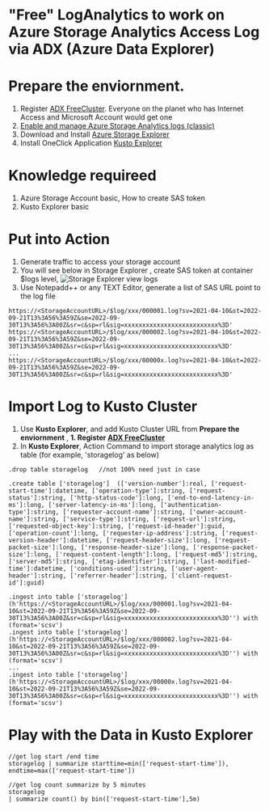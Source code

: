 # "Free" LogAnalytics to work on Azure Storage Analytics Access Log via ADX (Azure Data Explorer)

# Prepare the enviornment. 

1. Register [ADX FreeCluster](https://aka.ms/kustofree). Everyone on the planet who has Internet Access and Microsoft Account would get one
1. [Enable and manage Azure Storage Analytics logs (classic)](https://learn.microsoft.com/en-us/azure/storage/common/manage-storage-analytics-logs?tabs=azure-portal)
1. Download and Install [Azure Storage Explorer](https://azure.microsoft.com/en-us/products/storage/storage-explorer/)
1. Install OneClick Application [Kusto Explorer](https://aka.ms/ke)

# Knowledge requireed

1. Azure Storage Account basic, How to create SAS token
1. Kusto Explorer basic

# Put into Action

1. Generate traffic to access your storage account
1. You will see below in Storage Explorer , create SAS token at container $logs level, 
   ![Storage Explorer view logs](https://github.com/qliu95114/demystify/blob/main/analyzestoragelog/.image/image1.png?raw=true)
1. Use Notepadd++ or any TEXT Editor, generate a list of SAS URL point to the log file
```
https://<StorageAccountURL>/$log/xxx/000001.log?sv=2021-04-10&st=2022-09-21T13%3A56%3A59Z&se=2022-09-30T13%3A56%3A00Z&sr=c&sp=rl&sig=xxxxxxxxxxxxxxxxxxxxxxxxxx%3D'
https://<StorageAccountURL>/$log/xxx/000002.log?sv=2021-04-10&st=2022-09-21T13%3A56%3A59Z&se=2022-09-30T13%3A56%3A00Z&sr=c&sp=rl&sig=xxxxxxxxxxxxxxxxxxxxxxxxxx%3D'
...
https://<StorageAccountURL>/$log/xxx/00000x.log?sv=2021-04-10&st=2022-09-21T13%3A56%3A59Z&se=2022-09-30T13%3A56%3A00Z&sr=c&sp=rl&sig=xxxxxxxxxxxxxxxxxxxxxxxxxx%3D'
```

# Import Log to Kusto Cluster

1. Use **Kusto Explorer**, and add Kusto Cluster URL from **Prepare the enviornment** , **1. Register [ADX FreeCluster](https://aka.ms/kustofree)** 
1. In **Kusto Explorer**, Action Command to import storage analytics log as table (for example, 'storagelog' as below)

```
.drop table storagelog   //not 100% need just in case
 
.create table ['storagelog']  (['version-number']:real, ['request-start-time']:datetime, ['operation-type']:string, ['request-status']:string, ['http-status-code']:long, ['end-to-end-latency-in-ms']:long, ['server-latency-in-ms']:long, ['authentication-type']:string, ['requester-account-name']:string, ['owner-account-name']:string, ['service-type']:string, ['request-url']:string, ['requested-object-key']:string, ['request-id-header']:guid, ['operation-count']:long, ['requester-ip-address']:string, ['request-version-header']:datetime, ['request-header-size']:long, ['request-packet-size']:long, ['response-header-size']:long, ['response-packet-size']:long, ['request-content-length']:long, ['request-md5']:string, ['server-md5']:string, ['etag-identifier']:string, ['last-modified-time']:datetime, ['conditions-used']:string, ['user-agent-header']:string, ['referrer-header']:string, ['client-request-id']:guid)
 
.ingest into table ['storagelog'] (h'https://<StorageAccountURL>/$log/xxx/000001.log?sv=2021-04-10&st=2022-09-21T13%3A56%3A59Z&se=2022-09-30T13%3A56%3A00Z&sr=c&sp=rl&sig=xxxxxxxxxxxxxxxxxxxxxxxxxx%3D'') with (format='scsv')
.ingest into table ['storagelog'] (h'https://<StorageAccountURL>/$log/xxx/000002.log?sv=2021-04-10&st=2022-09-21T13%3A56%3A59Z&se=2022-09-30T13%3A56%3A00Z&sr=c&sp=rl&sig=xxxxxxxxxxxxxxxxxxxxxxxxxx%3D'') with (format='scsv')
...
.ingest into table ['storagelog'] (h'https://<StorageAccountURL>/$log/xxx/00000x.log?sv=2021-04-10&st=2022-09-21T13%3A56%3A59Z&se=2022-09-30T13%3A56%3A00Z&sr=c&sp=rl&sig=xxxxxxxxxxxxxxxxxxxxxxxxxx%3D'') with (format='scsv')
```

# Play with the Data in Kusto Explorer 

```
//get log start /end time
storagelog | summarize starttime=min(['request-start-time']), endtime=max(['request-start-time'])

//get log count summarize by 5 minutes
storagelog
| summarize count() by bin(['request-start-time'],5m) 
```

